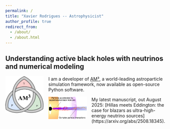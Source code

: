 ```yaml
---
permalink: /
title: "Xavier Rodrigues -- Astrophysicist"
author_profile: true
redirect_from: 
  - /about/
  - /about.html
---
```


## Understanding active black holes with neutrinos and numerical modeling


<p>
  <a href="https://am3.readthedocs.io/en/latest/">
    <img src="/images/logo.webp" alt="Logo of the AM3 software" style="float:left; margin-right:15px; width:120px;">
  </a>
  I am a developer of <a href="https://am3.readthedocs.io/en/latest/">AM³</a>, 
  a world-leading astroparticle simulation framework, now available as open-source Python software.
</p>



<p>
  <a href="https://am3.readthedocs.io/en/latest/](https://arxiv.org/abs/2508.18345">
    <img src="/images/agn_jet.png" alt="Cartoon of a relativistic jet emerging from a supermassive black hole, where accelerated particles can produce complex radiative signatures" style="float:left; margin-right:15px; width:120px;">
  </a>
  My latest manuscript, out August 2025: [Hillas meets Eddington: the case for blazars as ultra-high-energy neutrino sources](https://arxiv.org/abs/2508.18345).
</p>

